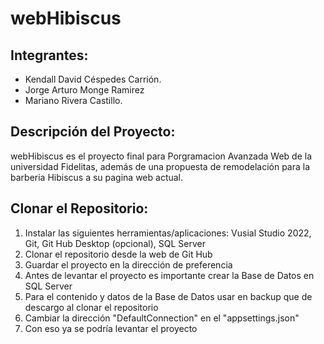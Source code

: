 # webHibiscus

## Integrantes:
- Kendall David Céspedes Carrión.
- Jorge Arturo Monge Ramirez
- Mariano Rivera Castillo.

## Descripción del Proyecto:
webHibiscus es el proyecto final para Porgramacion Avanzada Web de la universidad Fidelitas, además de una propuesta de remodelación para la barberia Hibiscus a su pagina web actual.

## Clonar el Repositorio:
1. Instalar las siguientes herramientas/aplicaciones: Vusial Studio 2022, Git, Git Hub Desktop (opcional), SQL Server
2. Clonar el repositorio desde la web de Git Hub
3. Guardar el proyecto en la dirección de preferencia
4. Antes de levantar el proyecto es importante crear la Base de Datos en SQL Server
5. Para el contenido y datos de la Base de Datos usar en backup que de descargo al clonar el repositorio
6. Cambiar la dirección "DefaultConnection" en el "appsettings.json"
7. Con eso ya se podría levantar el proyecto

